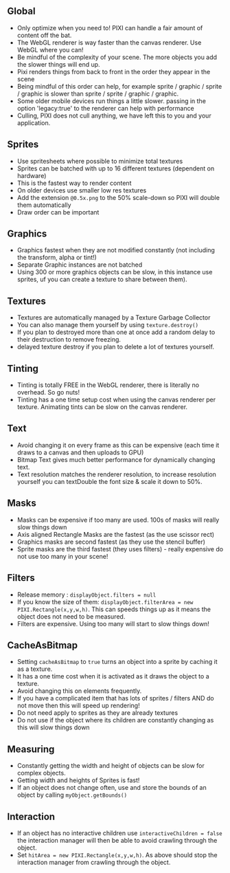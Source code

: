 ## Global
- Only optimize when you need to! PIXI can handle a fair amount of content off the bat.
- The WebGL renderer is way faster than the canvas renderer. Use WebGL where you can!
- Be mindful of the complexity of your scene. The more objects you add the slower things will end up.
- Pixi renders things from back to front in the order they appear in the scene
- Being mindful of this order can help, for example sprite / graphic / sprite / graphic is slower than sprite / sprite / graphic / graphic.
- Some older mobile devices run things a little slower. passing in the option 'legacy:true' to the renderer can help with performance
- Culling, PIXI does not cull anything, we have left this to you and your application. 

## Sprites
- Use spritesheets where possible to minimize total textures
- Sprites can be batched with up to 16 different textures (dependent on hardware)
- This is the fastest way to render content
- On older devices use smaller low res textures
- Add the extension `@0.5x.png` to the 50% scale-down so PIXI will double them automatically
- Draw order can be important

## Graphics
- Graphics fastest when they are not modified constantly (not including the transform, alpha or tint!)
- Separate Graphic instances are not batched
- Using 300 or more graphics objects can be slow, in this instance use sprites, uf you can create a texture to share between them).

## Textures
- Textures are automatically managed by a Texture Garbage Collector
- You can also manage them yourself by using `texture.destroy()`
- If you plan to destroyed more than one at once add a random delay to their destruction to remove freezing.
- delayed texture destroy if you plan to delete a lot of textures yourself.

## Tinting
- Tinting is totally FREE in the WebGL renderer, there is literally no overhead. So go nuts!
- Tinting has a one time setup cost when using the canvas renderer per texture. Animating tints can be slow on the canvas renderer.

## Text
- Avoid changing it on every frame as this can be expensive (each time it draws to a canvas and then uploads to GPU)
- Bitmap Text gives much better performance for dynamically changing text. 
- Text resolution matches the renderer resolution, to increase resolution yourself you can textDouble the font size & scale it down to 50%.

## Masks
- Masks can be expensive if too many are used. 100s of masks will really slow things down
- Axis aligned Rectangle Masks are the fastest (as the use scissor rect)
- Graphics masks are second fastest (as they use the stencil buffer)
- Sprite masks are the third fastest (they uses filters) - really expensive do not use too many in your scene!

## Filters
- Release memory : `displayObject.filters = null`
- If you know the size of them: `displayObject.filterArea = new PIXI.Rectangle(x,y,w,h)`. This can speeds things up as it means the object does not need to be measured. 
- Filters are expensive. Using too many will start to slow things down!

## CacheAsBitmap
- Setting `cacheAsBitmap` to `true` turns an object into a sprite by caching it as a texture.
- It has a one time cost when it is activated as it draws the object to a texture.
- Avoid changing this on elements frequently.
- If you have a complicated item that has lots of sprites / filters AND do not move then this will speed up rendering!
- Do not need apply to sprites as they are already textures
- Do not use if the object where its children are constantly changing as this will slow things down

## Measuring
- Constantly getting the width and height of objects can be slow for complex objects. 
- Getting width and heights of Sprites is fast!
- If an object does not change often, use and store the bounds of an object by calling ```myObject.getBounds()``` 

## Interaction
- If an object has no interactive children use `interactiveChildren = false` the interaction manager will then be able to avoid crawling through the object.
- Set `hitArea = new PIXI.Rectangle(x,y,w,h)`. As above should stop the interaction manager from crawling through the object.